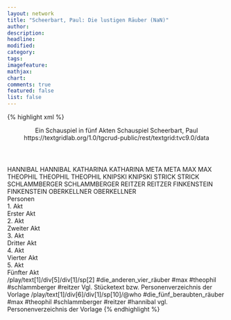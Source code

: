 ```yaml
---
layout: network
title: "Scheerbart, Paul: Die lustigen Räuber (NaN)"
author:
description:
headline:
modified:
category:
tags:
imagefeature:
mathjax:
chart:
comments: true
featured: false
list: false
---
```

{% highlight xml %}
<?xml-model href="https://raw.githubusercontent.com/DLiNa/project/master/rules/lina.rnc"?><?xml-model href="https://raw.githubusercontent.com/DLiNa/project/master/rules/lina.sch"?>
<play xmlns="http://lina.digital">
  <header>
    <title>Die lustigen Räuber</title>
  	<subtitle>Ein Schauspiel in fünf Akten</subtitle>
    <genretitle>Schauspiel</genretitle>
    <author>Scheerbart, Paul</author>
  	<date when="1904" type="written"/>
  	<source>https://textgridlab.org/1.0/tgcrud-public/rest/textgrid:tvc9.0/data</source>
  </header>
  <personae>
    <character>
      <name>HANNIBAL</name>
      <alias xml:id="hannibal">
        <name>HANNIBAL</name>
      </alias>
    </character>
    <character>
      <name>KATHARINA</name>
      <alias xml:id="katharina">
        <name>KATHARINA</name>
      </alias>
    </character>
    <character>
      <name>META</name>
      <alias xml:id="meta">
        <name>META</name>
      </alias>
    </character>
    <character>
      <name>MAX</name>
      <alias xml:id="max">
        <name>MAX</name>
      </alias>
    </character>
    <character>
      <name>THEOPHIL</name>
      <alias xml:id="theophil">
        <name>THEOPHIL</name>
      </alias>
    	<alias xml:id="theophil_knipski">
    		<name>THEOPHIL KNIPSKI</name>
    	</alias>
    	<alias xml:id="knipski">
    		<name>KNIPSKI</name>
    	</alias>
    </character>
    <character>
      <name>STRICK</name>
      <alias xml:id="strick">
        <name>STRICK</name>
      </alias>
    </character>
    <character>
      <name>SCHLAMMBERGER</name>
      <alias xml:id="schlammberger">
        <name>SCHLAMMBERGER</name>
      </alias>
    </character>
    <character>
      <name>REITZER</name>
      <alias xml:id="reitzer">
        <name>REITZER</name>
      </alias>
    </character>
    <character>
      <name>FINKENSTEIN</name>
      <alias xml:id="finkenstein">
        <name>FINKENSTEIN</name>
      </alias>
    </character>
    <character>
      <name>OBERKELLNER</name>
      <alias xml:id="oberkellner">
        <name>OBERKELLNER</name>
      </alias>
    </character>
  </personae>
  <text>
    <div>
      <head>Personen</head>
    </div>
    <div>
      <head>1. Akt</head>
      <div>
        <head>Erster Akt</head>
        <sp who="#hannibal">
          <amount n="4" unit="speech_acts"/>
          <amount n="158" unit="words"/>
          <amount n="2" unit="lines"/>
          <amount n="999" unit="chars"/>
        </sp>
        <sp who="#katharina">
          <amount n="5" unit="speech_acts"/>
          <amount n="63" unit="words"/>
          <amount n="3" unit="lines"/>
          <amount n="393" unit="chars"/>
        </sp>
        <sp who="#meta">
          <amount n="2" unit="speech_acts"/>
          <amount n="38" unit="words"/>
          <amount n="1" unit="lines"/>
          <amount n="222" unit="chars"/>
        </sp>
        <sp who="#max">
          <amount n="5" unit="speech_acts"/>
          <amount n="64" unit="words"/>
          <amount n="3" unit="lines"/>
          <amount n="357" unit="chars"/>
        </sp>
        <sp who="#theophil">
          <amount n="4" unit="speech_acts"/>
          <amount n="27" unit="words"/>
          <amount n="4" unit="lines"/>
          <amount n="169" unit="chars"/>
        </sp>
      </div>
    </div>
    <div>
      <head>2. Akt</head>
      <div>
        <head>Zweiter Akt</head>
        <sp who="#strick">
          <amount n="10" unit="speech_acts"/>
          <amount n="241" unit="words"/>
          <amount n="9" unit="lines"/>
          <amount n="1445" unit="chars"/>
        </sp>
        <sp who="#meta">
          <amount n="6" unit="speech_acts"/>
          <amount n="63" unit="words"/>
          <amount n="4" unit="lines"/>
          <amount n="373" unit="chars"/>
        </sp>
        <sp who="#katharina">
          <amount n="6" unit="speech_acts"/>
          <amount n="43" unit="words"/>
          <amount n="6" unit="lines"/>
          <amount n="234" unit="chars"/>
        </sp>
        <sp who="#hannibal">
          <amount n="7" unit="speech_acts"/>
          <amount n="67" unit="words"/>
          <amount n="6" unit="lines"/>
          <amount n="383" unit="chars"/>
        </sp>
        <sp who="#max">
          <amount n="1" unit="speech_acts"/>
          <amount n="5" unit="words"/>
          <amount n="1" unit="lines"/>
          <amount n="28" unit="chars"/>
        </sp>
        <sp who="#schlammberger">
          <amount n="4" unit="speech_acts"/>
          <amount n="32" unit="words"/>
          <amount n="4" unit="lines"/>
          <amount n="184" unit="chars"/>
        </sp>
      </div>
    </div>
    <div>
      <head>3. Akt</head>
      <div>
        <head>Dritter Akt</head>
        <sp who="#meta">
          <amount n="2" unit="speech_acts"/>
          <amount n="13" unit="words"/>
          <amount n="2" unit="lines"/>
          <amount n="73" unit="chars"/>
        </sp>
        <sp who="#strick">
          <amount n="2" unit="speech_acts"/>
          <amount n="59" unit="words"/>
          <amount n="368" unit="chars"/>
        </sp>
        <sp who="#katharina">
          <amount n="3" unit="speech_acts"/>
          <amount n="47" unit="words"/>
          <amount n="2" unit="lines"/>
          <amount n="290" unit="chars"/>
        </sp>
        <sp who="#hannibal">
          <amount n="4" unit="speech_acts"/>
          <amount n="46" unit="words"/>
          <amount n="3" unit="lines"/>
          <amount n="275" unit="chars"/>
        </sp>
        <sp who="#theophil_knipski">
          <amount n="1" unit="speech_acts"/>
          <amount n="58" unit="words"/>
          <amount n="367" unit="chars"/>
        </sp>
        <sp who="#knipski">
          <amount n="3" unit="speech_acts"/>
          <amount n="24" unit="words"/>
          <amount n="3" unit="lines"/>
          <amount n="146" unit="chars"/>
        </sp>
        <sp who="#schlammberger">
          <amount n="3" unit="speech_acts"/>
          <amount n="25" unit="words"/>
          <amount n="3" unit="lines"/>
          <amount n="133" unit="chars"/>
        </sp>
        <sp who="#reitzer">
          <amount n="1" unit="speech_acts"/>
          <amount n="9" unit="words"/>
          <amount n="1" unit="lines"/>
          <amount n="49" unit="chars"/>
        </sp>
        <sp who="#max">
          <amount n="1" unit="speech_acts"/>
          <amount n="86" unit="words"/>
          <amount n="486" unit="chars"/>
        </sp>
      </div>
    </div>
    <div>
      <head>4. Akt</head>
      <div>
        <head>Vierter Akt</head>
        <sp who="#hannibal">
          <amount n="1" unit="speech_acts"/>
          <amount n="4" unit="words"/>
          <amount n="1" unit="lines"/>
          <amount n="24" unit="chars"/>
        </sp>
        <sp who="#max #theophil #schlammberger #reitzer">
          <amount n="1" unit="speech_acts"/>
          <amount n="1" unit="words"/>
          <amount n="1" unit="lines"/>
          <amount n="6" unit="chars"/>
        </sp>
        <sp who="#katharina">
          <amount n="5" unit="speech_acts"/>
          <amount n="40" unit="words"/>
          <amount n="5" unit="lines"/>
          <amount n="197" unit="chars"/>
        </sp>
        <sp who="#meta">
          <amount n="6" unit="speech_acts"/>
          <amount n="53" unit="words"/>
          <amount n="5" unit="lines"/>
          <amount n="300" unit="chars"/>
        </sp>
        <sp who="#theophil_knipski">
          <amount n="2" unit="speech_acts"/>
          <amount n="185" unit="words"/>
          <amount n="1203" unit="chars"/>
        </sp>
        <sp who="#schlammberger">
          <amount n="1" unit="speech_acts"/>
          <amount n="8" unit="words"/>
          <amount n="1" unit="lines"/>
          <amount n="47" unit="chars"/>
        </sp>
        <sp who="#finkenstein">
          <amount n="4" unit="speech_acts"/>
          <amount n="73" unit="words"/>
          <amount n="2" unit="lines"/>
          <amount n="410" unit="chars"/>
        </sp>
        <sp who="#strick">
          <amount n="4" unit="speech_acts"/>
          <amount n="124" unit="words"/>
          <amount n="2" unit="lines"/>
          <amount n="666" unit="chars"/>
        </sp>
      </div>
    </div>
    <div>
      <head>5. Akt</head>
      <div>
        <head>Fünfter Akt</head>
        <sp who="#hannibal">
          <amount n="2" unit="speech_acts"/>
          <amount n="11" unit="words"/>
          <amount n="2" unit="lines"/>
          <amount n="71" unit="chars"/>
        </sp>
        <sp who="#max">
          <amount n="3" unit="speech_acts"/>
          <amount n="21" unit="words"/>
          <amount n="3" unit="lines"/>
          <amount n="131" unit="chars"/>
        </sp>
        <sp who="#theophil_knipski">
          <amount n="6" unit="speech_acts"/>
          <amount n="64" unit="words"/>
          <amount n="6" unit="lines"/>
          <amount n="338" unit="chars"/>
        </sp>
        <sp who="#reitzer">
          <amount n="1" unit="speech_acts"/>
          <amount n="10" unit="words"/>
          <amount n="1" unit="lines"/>
          <amount n="56" unit="chars"/>
        </sp>
        <sp who="#schlammberger">
          <amount n="1" unit="speech_acts"/>
          <amount n="13" unit="words"/>
          <amount n="1" unit="lines"/>
          <amount n="74" unit="chars"/>
        </sp>
        <sp who="#strick">
          <amount n="4" unit="speech_acts"/>
          <amount n="69" unit="words"/>
          <amount n="3" unit="lines"/>
          <amount n="376" unit="chars"/>
        </sp>
        <sp who="#meta">
          <amount n="1" unit="speech_acts"/>
          <amount n="7" unit="words"/>
          <amount n="1" unit="lines"/>
          <amount n="34" unit="chars"/>
        </sp>
        <sp who="#katharina">
          <amount n="2" unit="speech_acts"/>
          <amount n="13" unit="words"/>
          <amount n="2" unit="lines"/>
          <amount n="68" unit="chars"/>
        </sp>
        <sp who="#finkenstein">
          <amount n="1" unit="speech_acts"/>
          <amount n="10" unit="words"/>
          <amount n="1" unit="lines"/>
          <amount n="51" unit="chars"/>
        </sp>
      	<sp who="#max #theophil #schlammberger #reitzer #hannibal">
          <amount n="1" unit="speech_acts"/>
          <amount n="2" unit="words"/>
          <amount n="1" unit="lines"/>
          <amount n="15" unit="chars"/>
        </sp>
      	<sp who="#max #theophil #schlammberger #reitzer #hannibal #katharina #meta #max">
          <amount n="1" unit="speech_acts"/>
          <amount n="2" unit="words"/>
          <amount n="1" unit="lines"/>
          <amount n="17" unit="chars"/>
        </sp>
        <sp who="#oberkellner">
          <amount n="1" unit="speech_acts"/>
          <amount n="20" unit="words"/>
          <amount n="122" unit="chars"/>
        </sp>
      </div>
    </div>
  </text>
	<documentation>
		<change n="1" type="expandCollective" who="dariokampkaspar">
			<path>/play/text[1]/div[5]/div[1]/sp[2]</path>
			<orig>#die_anderen_vier_räuber</orig>
			<corr>#max #theophil #schlammberger #reitzer</corr>
			<comment>Vgl. Stücketext bzw. Personenverzeichnis der Vorlage</comment>
		</change>
		<change n="2" type="expandCollective" who="dariokampkaspar">
			<path>/play/text[1]/div[6]/div[1]/sp[10]/@who</path>
			<orig>#die_fünf_beraubten_räuber</orig>
			<corr>#max #theophil #schlammberger #reitzer #hannibal</corr>
			<comment>vgl. Personenverzeichnis der Vorlage</comment>
		</change>
	</documentation>
</play>
{% endhighlight %}